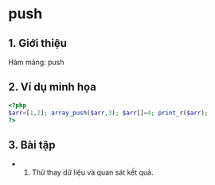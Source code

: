 # push

## 1. Giới thiệu
Hàm mảng: push

## 2. Ví dụ minh họa

```php
<?php
$arr=[1,2]; array_push($arr,3); $arr[]=4; print_r($arr);
?>
```

## 3. Bài tập
- 1. Thử thay dữ liệu và quan sát kết quả.
